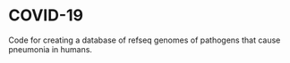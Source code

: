 # COVID-19

Code for creating a database of refseq genomes of pathogens that cause pneumonia in humans.
